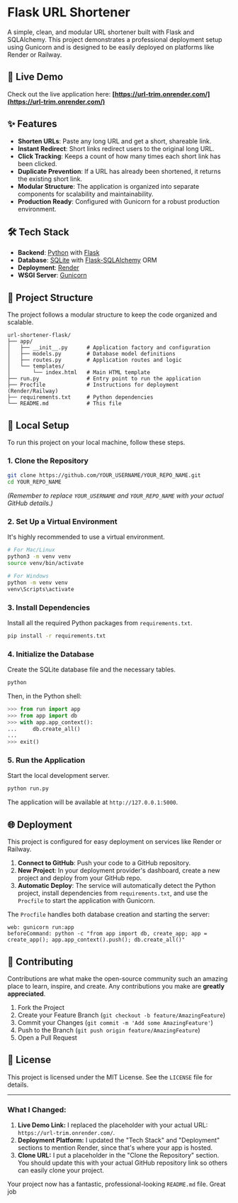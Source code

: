 # Flask URL Shortener

A simple, clean, and modular URL shortener built with Flask and SQLAlchemy. This project demonstrates a professional deployment setup using Gunicorn and is designed to be easily deployed on platforms like Render or Railway.

## 🚀 Live Demo

Check out the live application here: **[https://url-trim.onrender.com/](https://url-trim.onrender.com/)**

## ✨ Features

-   **Shorten URLs**: Paste any long URL and get a short, shareable link.
-   **Instant Redirect**: Short links redirect users to the original long URL.
-   **Click Tracking**: Keeps a count of how many times each short link has been clicked.
-   **Duplicate Prevention**: If a URL has already been shortened, it returns the existing short link.
-   **Modular Structure**: The application is organized into separate components for scalability and maintainability.
-   **Production Ready**: Configured with Gunicorn for a robust production environment.

## 🛠️ Tech Stack

-   **Backend**: [Python](https://www.python.org/) with [Flask](https://flask.palletsprojects.com/)
-   **Database**: [SQLite](https://www.sqlite.org/) with [Flask-SQLAlchemy](https://flask-sqlalchemy.palletsprojects.com/) ORM
-   **Deployment**: [Render](https://render.com/)
-   **WSGI Server**: [Gunicorn](https://gunicorn.org/)

## 📁 Project Structure

The project follows a modular structure to keep the code organized and scalable.

```
url-shortener-flask/
├── app/
│   ├── __init__.py      # Application factory and configuration
│   ├── models.py        # Database model definitions
│   ├── routes.py        # Application routes and logic
│   └── templates/
│       └── index.html   # Main HTML template
├── run.py               # Entry point to run the application
├── Procfile             # Instructions for deployment (Render/Railway)
├── requirements.txt     # Python dependencies
└── README.md            # This file
```

## 🚀 Local Setup

To run this project on your local machine, follow these steps.

### 1. Clone the Repository

```bash
git clone https://github.com/YOUR_USERNAME/YOUR_REPO_NAME.git
cd YOUR_REPO_NAME
```
*(Remember to replace `YOUR_USERNAME` and `YOUR_REPO_NAME` with your actual GitHub details.)*

### 2. Set Up a Virtual Environment

It's highly recommended to use a virtual environment.

```bash
# For Mac/Linux
python3 -m venv venv
source venv/bin/activate

# For Windows
python -m venv venv
venv\Scripts\activate
```

### 3. Install Dependencies

Install all the required Python packages from `requirements.txt`.

```bash
pip install -r requirements.txt
```

### 4. Initialize the Database

Create the SQLite database file and the necessary tables.

```bash
python
```

Then, in the Python shell:

```python
>>> from run import app
>>> from app import db
>>> with app.app_context():
...     db.create_all()
...
>>> exit()
```

### 5. Run the Application

Start the local development server.

```bash
python run.py
```

The application will be available at `http://127.0.0.1:5000`.

## 🌐 Deployment

This project is configured for easy deployment on services like Render or Railway.

1.  **Connect to GitHub**: Push your code to a GitHub repository.
2.  **New Project**: In your deployment provider's dashboard, create a new project and deploy from your GitHub repo.
3.  **Automatic Deploy**: The service will automatically detect the Python project, install dependencies from `requirements.txt`, and use the `Procfile` to start the application with Gunicorn.

The `Procfile` handles both database creation and starting the server:

```
web: gunicorn run:app
beforeCommand: python -c "from app import db, create_app; app = create_app(); app.app_context().push(); db.create_all()"
```

## 🤝 Contributing

Contributions are what make the open-source community such an amazing place to learn, inspire, and create. Any contributions you make are **greatly appreciated**.

1.  Fork the Project
2.  Create your Feature Branch (`git checkout -b feature/AmazingFeature`)
3.  Commit your Changes (`git commit -m 'Add some AmazingFeature'`)
4.  Push to the Branch (`git push origin feature/AmazingFeature`)
5.  Open a Pull Request

## 📝 License

This project is licensed under the MIT License. See the `LICENSE` file for details.

---

### What I Changed:

1.  **Live Demo Link:** I replaced the placeholder with your actual URL: `https://url-trim.onrender.com/`.
2.  **Deployment Platform:** I updated the "Tech Stack" and "Deployment" sections to mention Render, since that's where your app is hosted.
3.  **Clone URL:** I put a placeholder in the "Clone the Repository" section. You should update this with your actual GitHub repository link so others can easily clone your project.

Your project now has a fantastic, professional-looking `README.md` file. Great job
